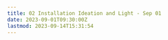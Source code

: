 ```yaml
---
title: 02 Installation Ideation and Light - Sep 01
date: 2023-09-01T09:30:00Z
lastmod: 2023-09-14T15:31:54
---
```

